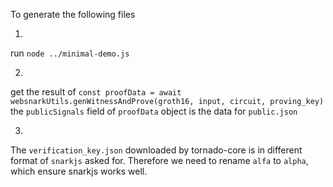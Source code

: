 To generate the following files

1.
run `node ../minimal-demo.js`

2. 
get the result of `const proofData = await websnarkUtils.genWitnessAndProve(groth16, input, circuit, proving_key)`
the `publicSignals` field of `proofData` object is the data for `public.json`

3.
The `verification_key.json` downloaded by tornado-core is in different format of `snarkjs` asked for.
Therefore we need to rename `alfa` to `alpha`, which ensure snarkjs works well.
